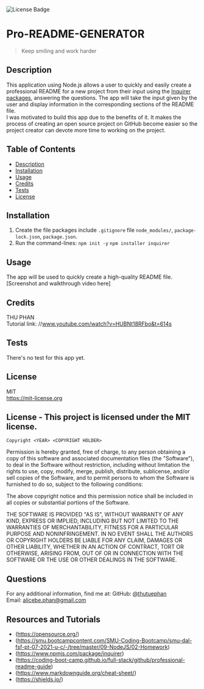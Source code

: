 ![License Badge](https://img.shields.io/badge/license-MIT-yellow.svg)
  
  # Pro-README-GENERATOR
  
  > Keep smiling and work harder
  
  ## Description
  This application using Node.js allows a user to quickly and easily create a professional README for a new project from their input using the [Inquirer packages](https://www.npmjs.com/package/inquirer), answering the questions. The app will take the input given by the user and display information in the corresponding sections of the README file.
  <br>
  I was motivated to build this app due to the benefits of it. It makes the process of creating an open source project on GitHub become easier so the project creator can devote more time to working on the project.
  <br>

  ## Table of Contents
  - [Description](#)
  - [Installation](#installation)
  - [Usage](#usage)
  - [Credits](#credits)
  - [Tests](#tests)
  - [License](#license)

  ## Installation
  1. Create the file packages include `.gitignore` file `node_modules/`, `package-lock.json`, `package.json`. 
  2. Run the command-lines: 
  `npm init -y` 
   `npm installer inquirer`

  ## Usage
  The app will be used to quickly create a high-quality README file.
  [Screenshot and walkthrough video here]

  ## Credits
  THU PHAN  
  Tutorial link: //www.youtube.com/watch?v=HUBNt18RFbo&t=614s
  
  ## Tests
  There's no test for this app yet.

  ## License
  MIT
  <br>
  https://mit-license.org
  

  ## License - This project is licensed under the MIT license.
    Copyright <YEAR> <COPYRIGHT HOLDER>

Permission is hereby granted, free of charge, to any person obtaining a copy of this software and associated documentation files (the "Software"), to deal in the Software without restriction, including without limitation the rights to use, copy, modify, merge, publish, distribute, sublicense, and/or sell copies of the Software, and to permit persons to whom the Software is furnished to do so, subject to the following conditions:

The above copyright notice and this permission notice shall be included in all copies or substantial portions of the Software.

THE SOFTWARE IS PROVIDED "AS IS", WITHOUT WARRANTY OF ANY KIND, EXPRESS OR IMPLIED, INCLUDING BUT NOT LIMITED TO THE WARRANTIES OF MERCHANTABILITY, FITNESS FOR A PARTICULAR PURPOSE AND NONINFRINGEMENT. IN NO EVENT SHALL THE AUTHORS OR COPYRIGHT HOLDERS BE LIABLE FOR ANY CLAIM, DAMAGES OR OTHER LIABILITY, WHETHER IN AN ACTION OF CONTRACT, TORT OR OTHERWISE, ARISING FROM, OUT OF OR IN CONNECTION WITH THE SOFTWARE OR THE USE OR OTHER DEALINGS IN THE SOFTWARE.



    
  
  

  ## Questions
  For any additional information, find me at:
  GitHub: [@thutuephan](https://github.com/thutuephan)
  <br>
  Email: [alicebe.phan@gmail.com](mailto:alicebe.phan@gmail.com)

  ## Resources and Tutorials
  * (https://opensource.org/)
  * (https://smu.bootcampcontent.com/SMU-Coding-Bootcamp/smu-dal-fsf-pt-07-2021-u-c/-/tree/master/09-NodeJS/02-Homework)
  * (https://www.npmjs.com/package/inquirer)
  * (https://coding-boot-camp.github.io/full-stack/github/professional-readme-guide)
  * (https://www.markdownguide.org/cheat-sheet/)
  * (https://shields.io/)

  

  
